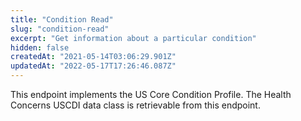 ```yaml
---
title: "Condition Read"
slug: "condition-read"
excerpt: "Get information about a particular condition"
hidden: false
createdAt: "2021-05-14T03:06:29.901Z"
updatedAt: "2022-05-17T17:26:46.087Z"
---
```

This endpoint implements the US Core Condition Profile. The Health Concerns USCDI data class is retrievable from this endpoint.